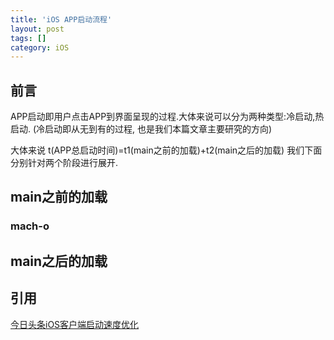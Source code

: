 ```yaml
---
title: 'iOS APP启动流程'
layout: post
tags: []
category: iOS
---
```

## 前言

APP启动即用户点击APP到界面呈现的过程.大体来说可以分为两种类型:冷启动,热启动. (冷启动即从无到有的过程, 也是我们本篇文章主要研究的方向)

大体来说  t(APP总启动时间)=t1(main之前的加载)+t2(main之后的加载)
我们下面分别针对两个阶段进行展开.

## main之前的加载

### mach-o




## main之后的加载

## 引用

[今日头条iOS客户端启动速度优化](https://techblog.toutiao.com/2017/01/17/iosspeed/)